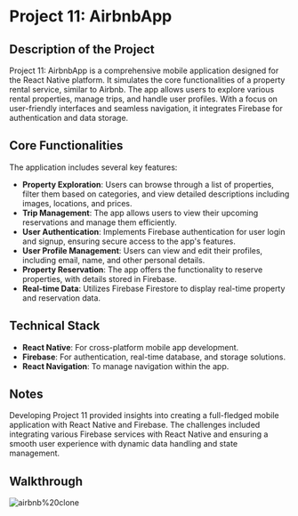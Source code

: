 # Project 11: AirbnbApp

## Description of the Project

Project 11: AirbnbApp is a comprehensive mobile application designed for the React Native platform. It simulates the core functionalities of a property rental service, similar to Airbnb. The app allows users to explore various rental properties, manage trips, and handle user profiles. With a focus on user-friendly interfaces and seamless navigation, it integrates Firebase for authentication and data storage.

## Core Functionalities

The application includes several key features:

- **Property Exploration**: Users can browse through a list of properties, filter them based on categories, and view detailed descriptions including images, locations, and prices.
- **Trip Management**: The app allows users to view their upcoming reservations and manage them efficiently.
- **User Authentication**: Implements Firebase authentication for user login and signup, ensuring secure access to the app's features.
- **User Profile Management**: Users can view and edit their profiles, including email, name, and other personal details.
- **Property Reservation**: The app offers the functionality to reserve properties, with details stored in Firebase.
- **Real-time Data**: Utilizes Firebase Firestore to display real-time property and reservation data.

## Technical Stack

- **React Native**: For cross-platform mobile app development.
- **Firebase**: For authentication, real-time database, and storage solutions.
- **React Navigation**: To manage navigation within the app.

## Notes

Developing Project 11 provided insights into creating a full-fledged mobile application with React Native and Firebase. The challenges included integrating various Firebase services with React Native and ensuring a smooth user experience with dynamic data handling and state management.

## Walkthrough

![airbnb%20clone](https://github.com/magacek/airbnbclone/assets/70607808/4b0ba8b4-e8b9-47aa-8624-f26abfd7e282)

